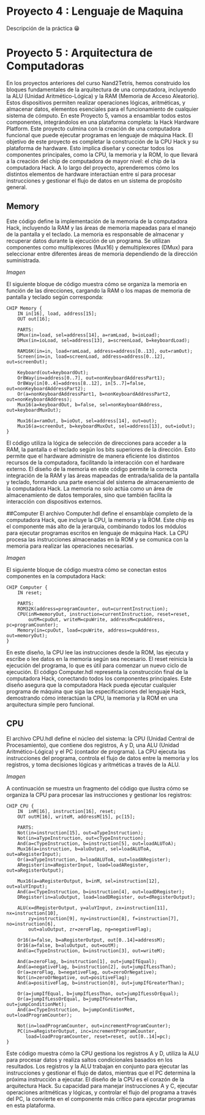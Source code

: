 # Proyecto 4 : Lenguaje de Maquina 
Descripción de la práctica 😁
# Proyecto 5 : Arquitectura de Computadoras
En los proyectos anteriores del curso Nand2Tetris, hemos construido los bloques fundamentales de la arquitectura de una computadora, incluyendo la ALU (Unidad Aritmético-Lógica) y la RAM (Memoria de Acceso Aleatorio). Estos dispositivos permiten realizar operaciones lógicas, aritméticas, y almacenar datos, elementos esenciales para el funcionamiento de cualquier sistema de cómputo. En este Proyecto 5, vamos a ensamblar todos estos componentes, integrándolos en una plataforma completa: la Hack Hardware Platform. Este proyecto culmina con la creación de una computadora funcional que puede ejecutar programas en lenguaje de máquina Hack.
El objetivo de este proyecto es completar la construcción de la CPU Hack y su plataforma de hardware. Esto implica diseñar y conectar todos los componentes principales, como la CPU, la memoria y la ROM, lo que llevará a la creación del chip de computadora de mayor nivel: el chip de la computadora Hack. A lo largo del proyecto, aprenderemos cómo los distintos elementos de hardware interactúan entre sí para procesar instrucciones y gestionar el flujo de datos en un sistema de propósito general.

## Memory
Este código define la implementación de la memoria de la computadora Hack, incluyendo la RAM y las áreas de memoria mapeadas para el manejo de la pantalla y el teclado. La memoria es responsable de almacenar y recuperar datos durante la ejecución de un programa. Se utilizan componentes como multiplexores (Mux16) y demultiplexores (DMux) para seleccionar entre diferentes áreas de memoria dependiendo de la dirección suministrada.

*Imagen*

El siguiente bloque de código muestra cómo se organiza la memoria en función de las direcciones, cargando la RAM o los mapas de memoria de pantalla y teclado según corresponda:
```
CHIP Memory {
    IN in[16], load, address[15];
    OUT out[16];

    PARTS:
    DMux(in=load, sel=address[14], a=ramLoad, b=ioLoad);
    DMux(in=ioLoad, sel=address[13], a=screenLoad, b=keyboardLoad);

    RAM16K(in=in, load=ramLoad, address=address[0..13], out=ramOut);
    Screen(in=in, load=screenLoad, address=address[0..12], out=screenOut);

    Keyboard(out=keyboardOut);
    Or8Way(in=address[0..7], out=nonKeyboardAddressPart1);
    Or8Way(in[0..4]=address[8..12], in[5..7]=false, out=nonKeyboardAddressPart2);
    Or(a=nonKeyboardAddressPart1, b=nonKeyboardAddressPart2, out=nonKeyboardAddress);
    Mux16(a=keyboardOut, b=false, sel=nonKeyboardAddress, out=keyboardMuxOut);

    Mux16(a=ramOut, b=ioOut, sel=address[14], out=out);
    Mux16(a=screenOut, b=keyboardMuxOut, sel=address[13], out=ioOut);
}
```

El código utiliza la lógica de selección de direcciones para acceder a la RAM, la pantalla o el teclado según los bits superiores de la dirección. Esto permite que el hardware administre de manera eficiente los distintos recursos de la computadora, facilitando la interacción con el hardware externo. El diseño de la memoria en este código permite la correcta integración de la RAM y las áreas mapeadas de entrada/salida de la pantalla y teclado, formando una parte esencial del sistema de almacenamiento de la computadora Hack. La memoria no solo actúa como un área de almacenamiento de datos temporales, sino que también facilita la interacción con dispositivos externos.

##Computer
El archivo Computer.hdl define el ensamblaje completo de la computadora Hack, que incluye la CPU, la memoria y la ROM. Este chip es el componente más alto de la jerarquía, combinando todos los módulos para ejecutar programas escritos en lenguaje de máquina Hack. La CPU procesa las instrucciones almacenadas en la ROM y se comunica con la memoria para realizar las operaciones necesarias.

*Imagen*

El siguiente bloque de código muestra cómo se conectan estos componentes en la computadora Hack:
```
CHIP Computer {
    IN reset;

    PARTS:
    ROM32K(address=programCounter, out=currentInstruction);
    CPU(inM=memoryOut, instruction=currentInstruction, reset=reset, 
        outM=cpuOut, writeM=cpuWrite, addressM=cpuAddress, pc=programCounter);
    Memory(in=cpuOut, load=cpuWrite, address=cpuAddress, out=memoryOut);
}
```

En este diseño, la CPU lee las instrucciones desde la ROM, las ejecuta y escribe o lee datos en la memoria según sea necesario. El reset reinicia la ejecución del programa, lo que es útil para comenzar un nuevo ciclo de ejecución. El código Computer.hdl representa la construcción final de la computadora Hack, conectando todos los componentes principales. Este diseño asegura que la computadora Hack pueda ejecutar cualquier programa de máquina que siga las especificaciones del lenguaje Hack, demostrando cómo interactúan la CPU, la memoria y la ROM en una arquitectura simple pero funcional.

## CPU
El archivo CPU.hdl define el núcleo del sistema: la CPU (Unidad Central de Procesamiento), que contiene dos registros, A y D, una ALU (Unidad Aritmético-Lógica) y el PC (contador de programa). La CPU ejecuta las instrucciones del programa, controla el flujo de datos entre la memoria y los registros, y toma decisiones lógicas y aritméticas a través de la ALU.

*Imagen*

A continuación se muestra un fragmento del código que ilustra cómo se organiza la CPU para procesar las instrucciones y gestionar los registros:
```
CHIP CPU {
    IN  inM[16], instruction[16], reset;
    OUT outM[16], writeM, addressM[15], pc[15];

    PARTS:
    Not(in=instruction[15], out=aTypeInstruction);
    Not(in=aTypeInstruction, out=cTypeInstruction);
    And(a=cTypeInstruction, b=instruction[5], out=loadALUToA);
    Mux16(a=instruction, b=aluOutput, sel=loadALUToA, out=aRegisterInput);
    Or(a=aTypeInstruction, b=loadALUToA, out=loadARegister);
    ARegister(in=aRegisterInput, load=loadARegister, out=aRegisterOutput);

    Mux16(a=aRegisterOutput, b=inM, sel=instruction[12], out=aluYInput);
    And(a=cTypeInstruction, b=instruction[4], out=loadDRegister);
    DRegister(in=aluOutput, load=loadDRegister, out=dRegisterOutput);

    ALU(x=dRegisterOutput, y=aluYInput, zx=instruction[11], nx=instruction[10], 
        zy=instruction[9], ny=instruction[8], f=instruction[7], no=instruction[6], 
        out=aluOutput, zr=zeroFlag, ng=negativeFlag);

    Or16(a=false, b=aRegisterOutput, out[0..14]=addressM);
    Or16(a=false, b=aluOutput, out=outM);
    And(a=cTypeInstruction, b=instruction[3], out=writeM);

    And(a=zeroFlag, b=instruction[1], out=jumpIfEqual);
    And(a=negativeFlag, b=instruction[2], out=jumpIfLessThan);
    Or(a=zeroFlag, b=negativeFlag, out=zeroOrNegative);
    Not(in=zeroOrNegative, out=positiveFlag);
    And(a=positiveFlag, b=instruction[0], out=jumpIfGreaterThan);

    Or(a=jumpIfEqual, b=jumpIfLessThan, out=jumpIfLessOrEqual);
    Or(a=jumpIfLessOrEqual, b=jumpIfGreaterThan, out=jumpConditionMet);
    And(a=cTypeInstruction, b=jumpConditionMet, out=loadProgramCounter);

    Not(in=loadProgramCounter, out=incrementProgramCounter);
    PC(in=aRegisterOutput, inc=incrementProgramCounter, 
       load=loadProgramCounter, reset=reset, out[0..14]=pc);
}
```

Este código muestra cómo la CPU gestiona los registros A y D, utiliza la ALU para procesar datos y realiza saltos condicionales basados en los resultados. Los registros y la ALU trabajan en conjunto para ejecutar las instrucciones y gestionar el flujo de datos, mientras que el PC determina la próxima instrucción a ejecutar. El diseño de la CPU es el corazón de la arquitectura Hack. Su capacidad para manejar instrucciones A y C, ejecutar operaciones aritméticas y lógicas, y controlar el flujo del programa a través del PC, la convierte en el componente más crítico para ejecutar programas en esta plataforma.
